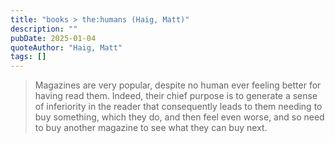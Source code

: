 ```yaml
---
title: "books > the:humans (Haig, Matt)"
description: ""
pubDate: 2025-01-04
quoteAuthor: "Haig, Matt"
tags: []
---
```


> Magazines are very popular, despite no human ever feeling better for having read them. Indeed, their chief purpose is to generate a sense of inferiority in the reader that consequently leads to them needing to buy something, which they do, and then feel even worse, and so need to buy another magazine to see what they can buy next.